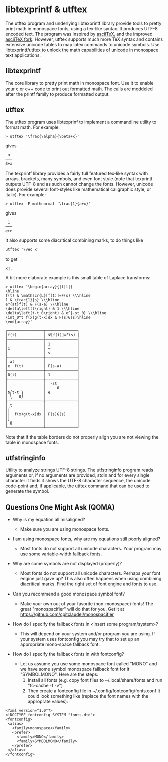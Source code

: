 libtexprintf & utftex
=====================

The utftex program and underlying libtexprintf library provide tools to
pretty print math in monospace fonts, using a tex-like syntax. It 
produces UTF-8 encoded text. The program was inspired by 
[asciiTeX](http://asciitex.sourceforge.net/), and the improved 
[asciiTeX fork](https://github.com/larseggert/asciiTeX). However, 
utftex supports much more TeX syntax and contains extensive unicode 
tables to map latex commands to unicode symbols. Use 
libtexprintf/utftex to unlock the math capabilities of unicode in 
monospace text applications.

libtexprintf
------------
The core library to pretty print math in monospace font. Use it to 
enable your c or c++ code to print out formatted math. The calls are 
moddeled after the printf family to produce formatted output.   


utftex
------
The utftex program uses libtexprinf to implement a commandline utility 
to format math. For example:  

    > utftex '\frac{\alpha}{\beta+x}'  
gives
 
     α   
    ───  
    β+x  


The texprintf library provides a fairly full featured tex-like syntax
with arrays, brackets, many symbols, and even font style (note that 
texprintf outputs UTF-8 and as such cannot change the fonts. However,
unicode does provide several font-styles like mathematical caligraphic
style, or italic). For example:

    > utftex -F mathnormal '\frac{1}{a+x}' 
gives  

     1
    ───
    𝑎+𝑥

It also supports some diacritical combining marks, to do things like

    utftex '\vec x' 
to get
 
    x⃗.

A bit more elaborate example is this small table of Laplace transforms:

    > utftex '\begin{array}{|l|l|}  
    \hline  
    f(t) & \mathscr{L}[f(t)]=F(s) \\\hline  
    1 & \frac{1}{s} \\\hline  
    e^{at}f(t) & F(s-a) \\\hline  
    \delta\left(t\right) & 1 \\\hline  
    \delta\left(t-t_0\right) & e^{-st_0} \\\hline  
    \int_0^t f(x)g(t-x)dx & F(s)G(s)\hline  
    \end{array}'  

    ┌────────────────┬──────────────┐ 
    │f(t)            │ 𝓛[f(t)]=F(s) │  
    ├────────────────┼──────────────┤  
    │                │ 1            │  
    │1               │ ─            │  
    │                │ s            │  
    ├────────────────┼──────────────┤  
    │ at             │              │  
    │e  f(t)         │ F(s-a)       │  
    ├────────────────┼──────────────┤  
    │δ(t)            │ 1            │  
    ├────────────────┼──────────────┤  
    │                │  -st         │  
    │                │     0        │  
    │δ⎛t-t ⎞         │ e            │  
    │ ⎝   0⎠         │              │  
    ├────────────────┼──────────────┤  
    │ t              │              │  
    │⌠               │              │  
    │⎮  f(x)g(t-x)dx │ F(s)G(s)     │  
    │⌡               │              │  
    │ 0              │              │  
    └────────────────┴──────────────┘  


Note that if the table borders do not properly align you are not viewing 
the table in monospace fonts. 

utfstringinfo
-------------
Utility to analyze strings UTF-8 strings. The utfstringinfo  program 
reads  arguments or, if no arguments are provided, stdin and for every 
single character it finds it shows  the  UTF-8  character sequence, the 
unicode code-point and, if applicable, the utftex command that can be 
used to generate the symbol.  


Questions One Might Ask (QOMA)
------------------------------

* Why is my equation all misaligned?
	- Make sure you are using monospace fonts.
	
* I am using monospace fonts, why are my equations still poorly aligned?
	- Most fonts do not support all unicode characters. Your program 
	   may use some variable-width fallback fonts.
	   
* Why are some symbols are not displayed (properly)?
	- Most fonts do not support all unicode characters. Perhaps your 
	   font engine just gave up? This also often happens when using 
	   combining diacritical marks. Find the right set of font engine 
	   and fonts to use.
	   
* Can you recommend a good monospace symbol font?
	- Make your own out of your favorite (non-monospace) fonts! The 
	   great "monospacifier" will do that for you. Get it at 
	   https://github.com/cpitclaudel/monospacifier

* How do I specify the fallback fonts in <insert some program/system>?
	- This will depend on your system and/or program you are using. If 
	   your system uses fontconfig you may try that to set up an 
	   appropriate mono-space fallback font.

* How do I specify the fallback fonts in with fontconfig?
	- Let us assume you use some monospace font called "MONO" and we 
	   have some symbol monospace fallback font for it "SYMBOLMONO". 
	   Here are the steps:
	   1. Install all fonts (e.g. copy font files to 
	      ~/.local/share/fonts and run "fc-cache -f -v")
	   2. Then create a fontconfig file in 
	      ~/.config/fontconfig/fonts.conf
	      It could look something like (replace the font names with the 
	      approprate values):
	      
```
<?xml version="1.0"?>
<!DOCTYPE fontconfig SYSTEM "fonts.dtd">
<fontconfig>
 <alias>
   <family>monospace</family>
   <prefer>
     <family>MONO</family>
     <family>SYMBOLMONO</family>
   </prefer>
 </alias>
</fontconfig>	   
```	     


